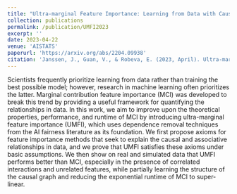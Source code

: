 ```yaml
---
title: "Ultra-marginal Feature Importance: Learning from Data with Causal Guarantees"
collection: publications
permalink: /publication/UMFI2023
excerpt: ''
date: 2023-04-22
venue: 'AISTATS'
paperurl: 'https://arxiv.org/abs/2204.09938'
citation: 'Janssen, J., Guan, V., & Robeva, E. (2023, April). Ultra-marginal Feature Importance: Learning from Data with Causal Guarantees. In International Conference on Artificial Intelligence and Statistics (pp. 10782-10814). PMLR.'
---
```

Scientists frequently prioritize learning from data rather than training the best possible model; however, research in machine learning often prioritizes the latter. Marginal contribution feature importance (MCI) was developed to break this trend by providing a useful framework for quantifying the relationships in data. In this work, we aim to improve upon the theoretical properties, performance, and runtime of MCI by introducing ultra-marginal feature importance (UMFI), which uses dependence removal techniques from the AI fairness literature as its foundation. We first propose axioms for feature importance methods that seek to explain the causal and associative relationships in data, and we prove that UMFI satisfies these axioms under basic assumptions. We then show on real and simulated data that UMFI performs better than MCI, especially in the presence of correlated interactions and unrelated features, while partially learning the structure of the causal graph and reducing the exponential runtime of MCI to super-linear.
